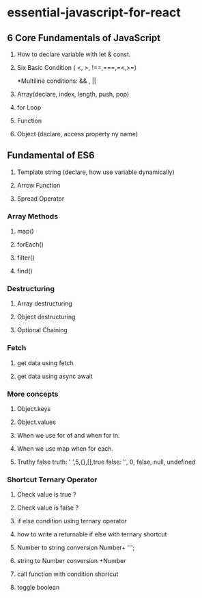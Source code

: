 # essential-javascript-for-react

## 6 Core Fundamentals of JavaScript ##

 1. How to declare variable with let & const.

 2. Six Basic Condition ( <, >, !==,===,=<,>=)
    
    *Multiline conditions: && , ||

3. Array(declare, index, length, push, pop)

4. for Loop

5. Function

6. Object (declare, access property ny name)


## Fundamental of ES6 ##

1. Template string (declare, how use variable dynamically)

2. Arrow Function 

3. Spread Operator


### Array Methods ###

1. map()

2. forEach()

3. filter()

4. find()


### Destructuring ###

1. Array destructuring

2. Object destructuring

3. Optional Chaining

### Fetch ###

1. get data using fetch

2. get data using async await


### More concepts ###

1. Object.keys

2. Object.values

3. When we use for of and when for in.

4. When we use map when for each.

5. Truthy false
    truth: ' ',5,{},[],true
    false: '', 0, false, null, undefined

### Shortcut Ternary Operator ###

1. Check value is true ?

2. Check value is false ?

3. if else condition using ternary operator

4. how to write a returnable if else with ternary shortcut

5. Number to string conversion 
    Number+ ''';

6. string to Number conversion
    +Number

7. call function with condition shortcut

8. toggle boolean